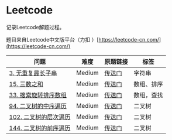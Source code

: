 # Leetcode
记录Leetcode解题过程。

题目来自Leetcode中文版平台（力扣 ）[https://leetcode-cn.com/](https://leetcode-cn.com/)

| 问题 | 难度 | 原题链接 | 标签 |
| --- | --- | --- | --- |
| [3. 无重复最长子串](https://github.com/xwchris/Leetcode/tree/master/3.%20%E6%97%A0%E9%87%8D%E5%A4%8D%E6%9C%80%E9%95%BF%E5%AD%90%E4%B8%B2) | Medium | [传送门](https://leetcode-cn.com/problems/longest-substring-without-repeating-characters/submissions/) | 字符串 |
| [15. 三数之和](https://github.com/xwchris/Leetcode/tree/master/15.%20%E4%B8%89%E6%95%B0%E4%B9%8B%E5%92%8C) | Medium | [传送门](https://leetcode-cn.com/problems/3sum/) | 数组、排序 |
| [33. 搜索旋转排序数组](https://github.com/xwchris/Leetcode/tree/master/33.%20%E6%90%9C%E7%B4%A2%E6%97%8B%E8%BD%AC%E6%8E%92%E5%BA%8F%E6%95%B0%E7%BB%84) | Medium | [传送门](https://leetcode-cn.com/problems/search-in-rotated-sorted-array/submissions/) | 数组，查找 |
| [94. 二叉树的中序遍历](https://github.com/xwchris/Leetcode/tree/master/94.%20%E4%BA%8C%E5%8F%89%E6%A0%91%E7%9A%84%E4%B8%AD%E5%BA%8F%E9%81%8D%E5%8E%86) | Medium | [传送门](https://leetcode-cn.com/problems/binary-tree-inorder-traversal/) | 二叉树 |
| [102. 二叉树的层次遍历](https://github.com/xwchris/Leetcode/tree/master/102.%20%E4%BA%8C%E5%8F%89%E6%A0%91%E7%9A%84%E5%B1%82%E6%AC%A1%E9%81%8D%E5%8E%86) | Medium | [传送门](https://leetcode-cn.com/problems/binary-tree-level-order-traversal/) | 二叉树 |
| [144. 二叉树的前序遍历](https://github.com/xwchris/Leetcode/tree/master/144.%20%E4%BA%8C%E5%8F%89%E6%A0%91%E7%9A%84%E5%89%8D%E5%BA%8F%E9%81%8D%E5%8E%86) | Medium | [传送门](https://leetcode-cn.com/problems/binary-tree-preorder-traversal/) | 二叉树 |
